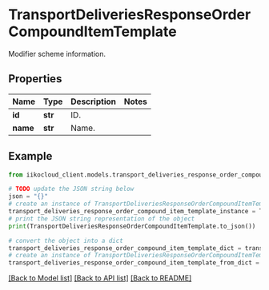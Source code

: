 # TransportDeliveriesResponseOrderCompoundItemTemplate

Modifier scheme information.

## Properties

Name | Type | Description | Notes
------------ | ------------- | ------------- | -------------
**id** | **str** | ID. | 
**name** | **str** | Name. | 

## Example

```python
from iikocloud_client.models.transport_deliveries_response_order_compound_item_template import TransportDeliveriesResponseOrderCompoundItemTemplate

# TODO update the JSON string below
json = "{}"
# create an instance of TransportDeliveriesResponseOrderCompoundItemTemplate from a JSON string
transport_deliveries_response_order_compound_item_template_instance = TransportDeliveriesResponseOrderCompoundItemTemplate.from_json(json)
# print the JSON string representation of the object
print(TransportDeliveriesResponseOrderCompoundItemTemplate.to_json())

# convert the object into a dict
transport_deliveries_response_order_compound_item_template_dict = transport_deliveries_response_order_compound_item_template_instance.to_dict()
# create an instance of TransportDeliveriesResponseOrderCompoundItemTemplate from a dict
transport_deliveries_response_order_compound_item_template_from_dict = TransportDeliveriesResponseOrderCompoundItemTemplate.from_dict(transport_deliveries_response_order_compound_item_template_dict)
```
[[Back to Model list]](../README.md#documentation-for-models) [[Back to API list]](../README.md#documentation-for-api-endpoints) [[Back to README]](../README.md)


